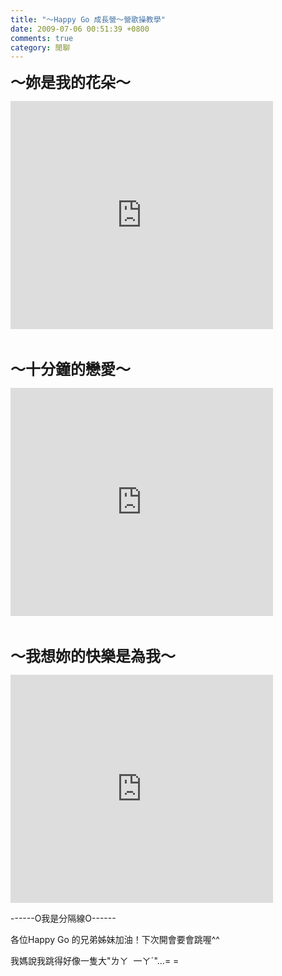 ```yaml
---
title: "～Happy Go 成長營～營歌操教學"
date: 2009-07-06 00:51:39 +0800
comments: true
category: 閒聊
---
```

<p><strong><span style="font-size: 18pt;">～妳是我的花朵～</span></strong></p><p><iframe height="365" scrolling="no" width="420" frameborder="0" src="http://vlog.xuite.net/vlog/guest/external.php?media_id=b2V5MmV5LTIwNzMzNTMuZmx2&amp;pt=0&amp;ar=0&amp;as=0" marginheight="0" marginwidth="0"></iframe></p><p>&nbsp;</p><p><strong><span style="font-size: 18pt;">～十分鐘的戀愛～</span></strong></p><p><iframe height="365" scrolling="no" width="420" frameborder="0" src="http://vlog.xuite.net/vlog/guest/external.php?media_id=ZXJJUFNtLTIwNzM0MDEuZmx2&amp;pt=0&amp;ar=0&amp;as=0" marginheight="0" marginwidth="0"></iframe></p><p>&nbsp;</p><p><strong><span style="font-size: 18pt;">～我想妳的快樂是為我～</span></strong></p><p><iframe height="365" scrolling="no" width="420" frameborder="0" src="http://vlog.xuite.net/vlog/guest/external.php?media_id=Q1g1RDNzLTIwNzU1MjMuZmx2&amp;pt=0&amp;ar=0&amp;as=0" marginheight="0" marginwidth="0"></iframe></p><p>------O我是分隔線O------</p><p>各位Happy Go 的兄弟姊妹加油！下次開會要會跳喔^^</p><p>我媽說我跳得好像一隻大"ㄌㄚ&nbsp; 一ㄚˊ"...= =</p>
